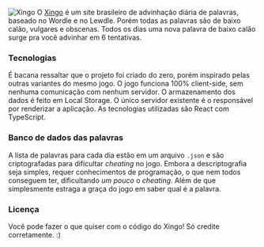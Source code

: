 ![Xingo](https://i.imgur.com/NRC0QJd.png "Xingo")
O [Xingo](https://xingo.site/) é um site brasileiro de advinhação diária de palavras, baseado no Wordle e no Lewdle. Porém todas as palavras são de baixo calão, vulgares e obscenas. Todos os dias uma nova palavra de baixo calão surge pra você advinhar em 6 tentativas.

### Tecnologias
É bacana ressaltar que o projeto foi criado do zero, porém inspirado pelas outras variantes do mesmo jogo. O jogo funciona 100% client-side, sem nenhuma comunicação com nenhum servidor. O armazenamento dos dados é feito em Local Storage. O único servidor existente é o responsável por renderizar a aplicação. As tecnologias utilizadas são React com TypeScript. 

### Banco de dados das palavras
A lista de palavras para cada dia estão em um arquivo ``.json`` e são criptografadas para dificultar _cheating_ no jogo. Embora a descriptografia seja simples, requer conhecimentos de programação, o que nem todos conseguem ter, dificultando _um pouco_ o _cheating_. Além de que simplesmente estraga a graça do jogo em saber qual é a palavra.

### Licença
Você pode fazer o que quiser com o código do Xingo! Só credite corretamente. :)
